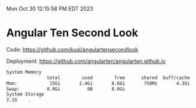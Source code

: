 Mon Oct 30 12:15:58 PM EDT 2023

# Angular Ten Second Look

Code: https://github.com/kusl/angulartensecondlook

Deployment: https://github.com/angularten/angularten.github.io

```bash
System Memory
               total        used        free      shared  buff/cache   available
Mem:            15Gi       2.4Gi       8.6Gi       750Mi       4.3Gi        11Gi
Swap:          8.0Gi          0B       8.0Gi
System Storage
2.1G	.
